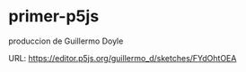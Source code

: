 # primer-p5js

produccion de Guillermo Doyle

URL: https://editor.p5js.org/guillermo_d/sketches/FYdOhtOEA
